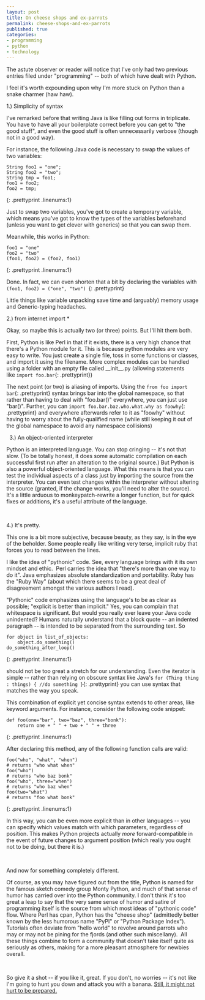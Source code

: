 ```yaml
---
layout: post
title: On cheese shops and ex-parrots
permalink: cheese-shops-and-ex-parrots
published: true
categories:
- programming
- python
- technology
---
```


The astute observer or reader will notice that I've only had two
previous entries filed under "programming" -- both of which have dealt
with Python. 

I feel it's worth expounding upon why I'm more stuck on Python than a
snake charmer (haw haw). 

1.) Simplicity of syntax

I've remarked before that writing Java is like filling out forms in
triplicate. You have to have all your boilerplate correct before you can
get to "the good stuff", and even the good stuff is often unnecessarily
verbose (though not in a good way).

For instance, the following Java code is necessary to swap the values of
two variables:

    String foo1 = "one";
    String foo2 = "two";
    String tmp = foo1;
    foo1 = foo2;
    foo2 = tmp;
{: .prettyprint .linenums:1}

Just to swap two variables, you've got to create a temporary variable,
which means you've got to know the types of the variables beforehand
(unless you want to get clever with generics) so that you can swap them.

Meanwhile, this works in Python:

    foo1 = "one"
    foo2 = "two"
    (foo1, foo2) = (foo2, foo1)
{: .prettyprint .linenums:1}

Done. In fact, we can even shorten that a bit by declaring the variables
with `(foo1, foo2) = ("one", "two") `{: .prettyprint}

Little things like variable unpacking save time and (arguably) memory
usage and Generic-typing headaches.

2.) from internet import \*

Okay, so maybe this is actually two (or three) points. But I'll hit them
both.

First, Python is like Perl in that if it exists, there is a very high
chance that there's a Python module for it. This is because python
modules are very easy to write. You just create a single file, toss in
some functions or classes, and import it using the filename. More
complex modules can be handled using a folder with an empty file called
\_\_init\_\_.py (allowing statements like `import foo.bar`{:
.prettyprint})

The next point (or two) is aliasing of imports. Using the `from foo
import bar`{: .prettyprint} syntax brings bar into the global namespace,
so that rather than having to deal with "foo.bar()" everywhere, you can
just use "bar()". Further, you can `import foo.bar.baz.who.what.why as
foowhy`{: .prettyprint} and everywhere afterwards refer to it as
"foowhy" without having to worry about the fully-qualified name (while
still keeping it out of the global namespace to avoid any namespace
collisions)

 
3.) An object-oriented interpreter

Python is an interpreted language. You can stop cringing -- it's not
that slow. (To be totally honest, it does some automatic compilation on
each successful first run after an alteration to the original source.)
But Python is also a powerful object-oriented language. What this means
is that you can test the individual aspects of a class just by importing
the source from the interpreter. You can even test changes within the
interpreter without altering the source (granted, if the change works,
you'll need to alter the source). It's a little arduous to
monkeypatch-rewrite a longer function, but for quick fixes or additions,
it's a useful attribute of the language.

 

4.) It's pretty.

This one is a bit more subjective, because beauty, as they say, is in
the eye of the beholder. Some people really like writing very terse,
implicit ruby that forces you to read between the lines.

I like the idea of "pythonic" code. See, every language brings with it
its own mindset and ethic.  Perl carries the idea that "there's more
than one way to do it". Java emphasizes absolute standardization and
portability. Ruby has the "Ruby Way" (about which there seems to be a
great deal of disagreement amongst the various authors I read).

"Pythonic" code emphasizes using the language's to be as clear as
possible; "explicit is better than implicit." Yes, you can complain that
whitespace is significant. But would you really ever leave your Java
code unindented? Humans naturally understand that a block quote -- an
indented paragraph -- is intended to be separated from the surrounding
text. So 

    for object in list_of_objects:
        object.do_something()
    do_something_after_loop()
{: .prettyprint .linenums:1}

should not be too great a stretch for our understanding. Even the
iterator is simple -- rather than relying on obscure syntax like
Java's `for (Thing thing : things) { //do something }`{: .prettyprint}
you can use syntax that matches the way you speak. 

This combination of explicit yet concise syntax extends to other areas,
like keyword arguments. For instance, consider the following code
snippet:

    def foo(one="bar", two="baz", three="bonk"):
        return one + " " + two + " " + three
{: .prettyprint .linenums:1}

After declaring this method, any of the following function calls are
valid:

    foo("who", "what", "when")
    # returns "who what when"
    foo("who")
    # returns "who baz bonk"
    foo("who", three="when")
    # returns "who baz when"
    foo(two="what")
    # returns "foo what bonk"
{: .prettyprint .linenums:1}

In this way, you can be even more explicit than in other languages --
you can specify which values match with which parameters, regardless of
position. This makes Python projects actually *more* forward-compatible in the event of future changes to argument
position (which really you ought not to be doing, but there it is.)

 

And now for something completely different.

Of course, as you may have figured out from the title, Python is named
for the famous sketch comedy group Monty Python, and much of that sense
of humor has carried over into the Python community. I don't think it's
too great a leap to say that the very same sense of humor and satire of
programming itself is the source from which most ideas of "pythonic
code" flow. Where Perl has cpan, Python has the "cheese shop"
(admittedly better known by the less humorous name "PyPI" or "Python
Package Index"). Tutorials often deviate from "hello world" to revolve
around parrots who may or may not be pining for the fjords (and other
such miscellany).  All these things combine to form a community that
doesn't take itself quite as seriously as others, making for a more
pleasant atmosphere for newbies overall.

 

So give it a shot -- if you like it, great. If you don't, no worries --
it's not like I'm going to hunt you down and attack you with a banana.
[Still, it might not hurt to be prepared.][1]



[1]: http://www.youtube.com/watch?v=piWCBOsJr-w
